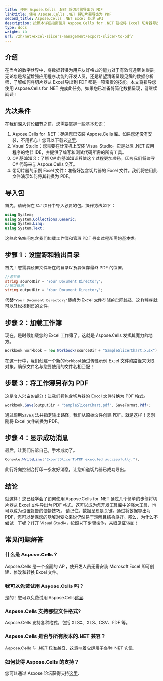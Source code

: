 ```yaml
---
title: 使用 Aspose.Cells .NET 将切片器导出为 PDF
linktitle: 使用 Aspose.Cells .NET 将切片器导出为 PDF
second_title: Aspose.Cells .NET Excel 处理 API
description: 按照本详细指南使用 Aspose.Cells for .NET 轻松将 Excel 切片器导出为 PDF。优化您的数据呈现。
type: docs
weight: 13
url: /zh/net/excel-slicers-management/export-slicer-to-pdf/
---
```

## 介绍
在当今的数字世界中，将数据转换为用户友好格式的能力对于有效沟通至关重要。无论您是希望增强应用程序功能的开发人员，还是希望清晰呈现见解的数据分析师，了解如何将切片器从 Excel 导出到 PDF 都是一项宝贵的技能。本文将指导您使用 Aspose.Cells for .NET 完成此任务。如果您已准备好简化数据呈现，请继续阅读！
## 先决条件
在我们深入讨论细节之前，您需要掌握一些基本知识：
1.  Aspose.Cells for .NET：确保您已安装 Aspose.Cells 库。如果您还没有安装，不用担心！您可以下载它[这里](https://releases.aspose.com/cells/net/).
2. Visual Studio：您需要在计算机上安装 Visual Studio。它是处理 .NET 应用程序的绝佳 IDE，并提供了编写和测试代码所需的所有工具。
3. C# 基础知识：了解 C# 的基础知识将使这个过程更加顺畅，因为我们将编写 C# 代码来与 Aspose.Cells 交互。
4. 带切片器的示例 Excel 文件：准备好包含切片器的 Excel 文件。我们将使用此文件演示如何将其转换为 PDF。
## 导入包
首先，请确保在 C# 项目中导入必要的包。操作方法如下：
```csharp
using System;
using System.Collections.Generic;
using System.Linq;
using System.Text;
```
这些命名空间包含我们加载工作簿和管理 PDF 导出过程所需的基本类。
## 步骤 1：设置源和输出目录
首先！您需要设置文件所在的目录以及要保存最终 PDF 的位置。 
```csharp
//源目录
string sourceDir = "Your Document Directory";
//输出目录
string outputDir = "Your Document Directory";
```
代替`"Your Document Directory"`替换为 Excel 文件存储的实际路径。这样程序就可以轻松找到您的文件。
## 步骤 2：加载工作簿
现在，是时候加载您的 Excel 工作簿了。这就是 Aspose.Cells 发挥其魔力的地方。
```csharp
Workbook workbook = new Workbook(sourceDir + "SampleSlicerChart.xlsx");
```
在这一行中，我们创建一个新的`Workbook`通过传递示例 Excel 文件的路径来获取对象。确保文件名与您要使用的文件名相匹配！
## 步骤 3：将工作簿另存为 PDF
这是令人兴奋的部分！让我们将包含切片器的 Excel 文件转换为 PDF 格式。
```csharp
workbook.Save(outputDir + "SampleSlicerChart.pdf", SaveFormat.Pdf);
```
通过调用`Save`方法并指定输出路径，我们从原始文件创建 PDF。就是这样！您刚刚将 Excel 文件转换为 PDF。
## 步骤 4：显示成功消息
最后，让我们告诉自己，手术成功了。
```csharp
Console.WriteLine("ExportSlicerToPDF executed successfully.");
```
此行将向控制台打印一条友好消息，让您知道切片器已成功导出。
## 结论
就这样！您已经学会了如何使用 Aspose.Cells for .NET 通过几个简单的步骤将切片器从 Excel 文件导出为 PDF 格式。这可以成为您开发工具库中的强大工具，也可以成为设置报告的便捷技巧。 
请记住，数据呈现是关键。通过将数据导出为 PDF，您可以确保您的见解对受众来说仍然易于理解且结构良好。那么，为什么不尝试一下呢？打开 Visual Studio，按照以下步骤操作，亲眼见证转变！
## 常见问题解答
### 什么是 Aspose.Cells？
Aspose.Cells 是一个全面的 API，使开发人员无需安装 Microsoft Excel 即可创建、修改和转换 Excel 文件。
### 我可以免费试用 Aspose.Cells 吗？
是的！您可以免费试用 Aspose.Cells[这里](https://releases.aspose.com/).
### Aspose.Cells 支持哪些文件格式?
Aspose.Cells 支持各种格式，包括 XLSX、XLS、CSV、PDF 等。
### Aspose.Cells 是否与所有版本的.NET 兼容？
Aspose.Cells 与 .NET 标准兼容，这意味着它适用于各种 .NET 实现。
### 如何获得 Aspose.Cells 的支持？
您可以通过 Aspose 论坛获得支持[这里](https://forum.aspose.com/c/cells/9).